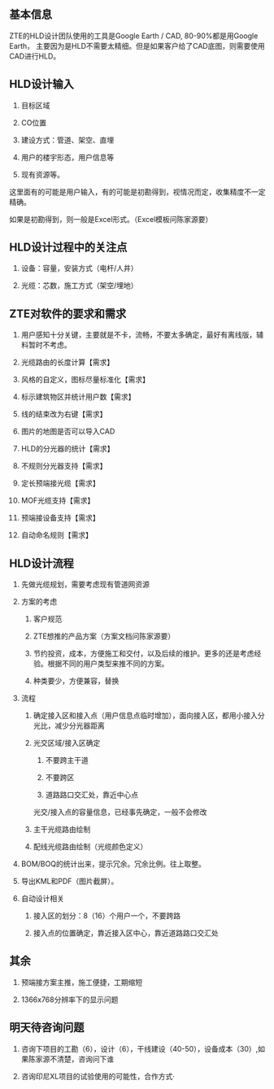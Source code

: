 
## 基本信息

ZTE的HLD设计团队使用的工具是Google Earth / CAD, 80-90%都是用Google Earth， 主要因为是HLD不需要太精细。但是如果客户给了CAD底图，则需要使用CAD进行HLD。

## HLD设计输入

1.  目标区域
    
2.  CO位置
    
3.  建设方式：管道、架空、直埋
    
4.  用户的楼宇形态，用户信息等
    
5.  现有资源等。
    

这里面有的可能是用户输入，有的可能是初勘得到，视情况而定，收集精度不一定精确。

如果是初勘得到，则一般是Excel形式。（Excel模板问陈家源要）

## HLD设计过程中的关注点

1.  设备：容量，安装方式（电杆/人井）
    
2.  光缆：芯数，施工方式（架空/埋地）
    

## ZTE对软件的要求和需求

1.  用户感知十分关键，主要就是不卡，流畅，不要太多确定，最好有离线版，辅料暂时不考虑。
    
2.  光缆路由的长度计算【需求】
    
3.  风格的自定义，图标尽量标准化【需求】
    
4.  标示建筑物区并统计用户数【需求】
    
5.  线的结束改为右键【需求】
    
6.  图片的地图是否可以导入CAD
    
7.  HLD的分光器的统计【需求】
    
8.  不规则分光器支持【需求】
    
9.  定长预端接光缆【需求】
    
10.  MOF光缆支持【需求】
    
11.  预端接设备支持【需求】
    
12.  自动命名规则【需求】
    

## HLD设计流程

1.  先做光缆规划，需要考虑现有管道网资源
    
2.  方案的考虑
    
    1.  客户规范
        
    2.  ZTE想推的产品方案（方案文档问陈家源要）
        
    3.  节约投资，成本，方便施工和交付，以及后续的维护。更多的还是考虑经验。根据不同的用户类型来推不同的方案。
        
    4.  种类要少，方便兼容，替换
        
3.  流程
    
    1.  确定接入区和接入点（用户信息点临时增加），面向接入区，都用小接入分光比，减少分光器距离
        
    2.  光交区域/接入区确定
        
        1.  不要跨主干道
            
        2.  不要跨区
            
        3.  道路路口交汇处，靠近中心点
        
        光交/接入点的容量信息，已经事先确定，一般不会修改
        
    3.  主干光缆路由绘制
        
    4.  配线光缆路由绘制（光缆颜色定义）
        
4.  BOM/BOQ的统计出来，提示冗余。冗余比例。往上取整。
    
5.  导出KML和PDF（图片截屏）。
    
6.  自动设计相关
    
    1.  接入区的划分：8（16）个用户一个，不要跨路
        
    2.  接入点的位置确定，靠近接入区中心，靠近道路路口交汇处
        

## 其余

1.  预端接方案主推，施工便捷，工期缩短
    
2.  1366x768分辨率下的显示问题
    

## 明天待咨询问题

1.  咨询下项目的工勘（6），设计（6），干线建设（40-50），设备成本（30）,如果陈家源不清楚，咨询问下谁
    
2.  咨询印尼XL项目的试验使用的可能性，合作方式·